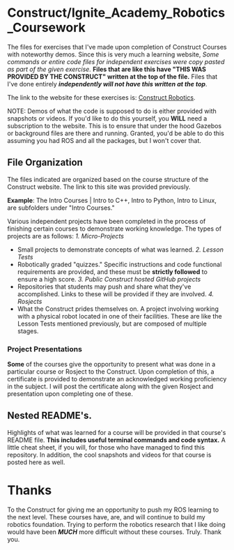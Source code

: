 # Construct/Ignite_Academy_Robotics_Coursework
The files for exercises that I've made upon completion of Construct Courses with noteworthy demos. Since this is very much a learning website, *Some commands or entire code files for independent exercises were copy pasted as part of the given exercise.* **Files that are like this have "THIS WAS PROVIDED BY THE CONSTRUCT" written at the top of the file.** Files that I've done entirely ***independently will not have this written at the top***. 

The link to the website for these exercises is: [Construct Robotics](https://app.theconstructsim.com/).

NOTE: Demos of what the code is supposed to do is either provided with snapshots or videos. If you'd like to do this yourself, you **WILL** need a subscription to the website. This is to ensure that under the hood Gazebos or background files are there and running. Granted, you'd be able to do this assuming you had ROS and all the packages, but I won't cover that.

## File Organization
The files indicated are organized based on the course structure of the Construct website. The link to this site was provided previously. 

**Example**: The Intro Courses | Intro to C++, Intro to Python, Intro to Linux, are subfolders under "Intro Courses."

Various independent projects have been completed in the process of finishing certain courses to demonstrate working knowledge. The types of projects are as follows:
*1. Micro-Projects* 
 - Small projects to demonstrate concepts of what was learned.
*2. Lesson Tests*
 - Robotically graded "quizzes." Specific instructions and code functional requirements are provided, and these must be **strictly followed** to ensure a high score. 
 *3. Public Construct hosted GitHub projects*
 - Repositories that students may push and share what they've accomplished. Links to these will be provided if they are involved. 
 *4. Rosjects*
 - What the Construct prides themselves on. A project involving working with a physical robot located in one of their facilities. These are like the Lesson Tests mentioned previously, but are composed of multiple stages.
 
 ### Project Presentations
 **Some** of the courses give the opportunity to present what was done in a particular course or Rosject to the Construct. Upon completion of this, a certificate is provided to demonstrate an acknowledged working proficiency in the subject. I will post the certificate along with the given Rosject and presentation upon completing  one of these.  

## Nested README's.
Highlights of what was learned for a course will be provided in that course's README file. **This includes useful terminal commands and code syntax.** A little cheat sheet, if you will, for those who have managed to find this repository. In addition, the cool snapshots and videos for that course is posted here as well. 

# Thanks
To the Construct for giving me an opportunity to push my ROS learning to the next level. These courses have, are, and will continue to build my robotics foundation. Trying to perform the robotics research that I like doing would have been ***MUCH*** more difficult without these courses. Truly. Thank you.
